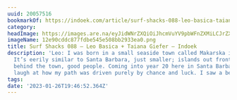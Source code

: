 ```yaml
---
uuid: 20057516
bookmarkOf: https://indoek.com/article/surf-shacks-088-leo-basica-taiana-giefer/
category: 
headImage: https://images.are.na/eyJidWNrZXQiOiJhcmVuYV9pbWFnZXMiLCJrZXkiOiIyMDA1NzUxNi9vcmlnaW5hbF8xMmU5MGNkZGM4NzdmZGJlNTQ1ZTUwOGJiMjkzM2VhMC5wbmciLCJlZGl0cyI6eyJyZXNpemUiOnsid2lkdGgiOjEyMDAsImhlaWdodCI6MTIwMCwiZml0IjoiaW5zaWRlIiwid2l0aG91dEVubGFyZ2VtZW50Ijp0cnVlfSwid2VicCI6eyJxdWFsaXR5Ijo5MH0sImpwZWciOnsicXVhbGl0eSI6OTB9LCJyb3RhdGUiOm51bGx9fQ==?bc=0
imageName: 12e90cddc877fdbe545e508bb2933ea0.png
title: Surf Shacks 088 – Leo Basica + Taiana Giefer – Indoek
description: 'Leo: I was born in a small seaside town called Makarska in Croatia.
  It’s eerily similar to Santa Barbara, just smaller; islands out front, mountains
  behind the town, good people. Coming into year 20 here in Santa Barbara,&nbsp;I
  laugh at how my path was driven purely by chance and luck. I saw a beautiful…'
tags: 
date: '2023-01-26T19:46:52.364Z'
---
```

